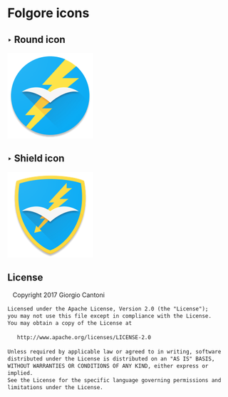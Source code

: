 # Folgore icons

## ‣ Round icon
<img src="https://github.com/folgore95/folgore-icons/blob/master/round/ic_launcher%20xxxhdpi.png"/>

## ‣ Shield icon
<img src="https://github.com/folgore95/folgore-icons/blob/master/shield/ic_launcher%20xxxhdpi.png"/>

## License

    Copyright 2017 Giorgio Cantoni

    Licensed under the Apache License, Version 2.0 (the "License");
    you may not use this file except in compliance with the License.
    You may obtain a copy of the License at

       http://www.apache.org/licenses/LICENSE-2.0

    Unless required by applicable law or agreed to in writing, software
    distributed under the License is distributed on an "AS IS" BASIS,
    WITHOUT WARRANTIES OR CONDITIONS OF ANY KIND, either express or implied.
    See the License for the specific language governing permissions and
    limitations under the License.

